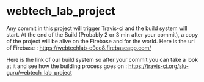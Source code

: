 # webtech_lab_project

Any commit in this project will trigger Travis-ci and the build system will start.
At the end of the Build (Probably 2 or 3 min after your commit), a copy of the project will be alive on the Firebase and for the world. Here is the url of Firebase :
https://webtechlab-e9cc8.firebaseapp.com/

Here is the link of our build system so after your commit you can take a look at it and see how the building process goes on :
https://travis-ci.org/slu-guru/webtech_lab_project
